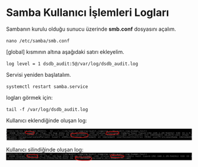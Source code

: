 # Samba Kullanıcı İşlemleri Logları

Sambanın kurulu olduğu sunucu üzerinde  **smb.conf** dosyasını açalım.

`nano /etc/samba/smb.conf` 

[global] kısmının altına aşağıdaki satırı ekleyelim.

`log level = 1 dsdb_audit:5@/var/log/dsdb_audit.log`

Servisi yeniden başlatalım.

`systemctl restart samba.service`

logları görmek için:

`tail -f /var/log/dsdb_audit.log`

Kullanıcı eklendiğinde oluşan log:

<img src ="./Assets/24.png">

Kullanıcı silindiğinde oluşan log:<img src ="./Assets/25.png">







